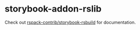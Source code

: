 # storybook-addon-rslib

Check out [rspack-contrib/storybook-rsbuild](https://github.com/rspack-contrib/storybook-rsbuild) for documentation.

```
